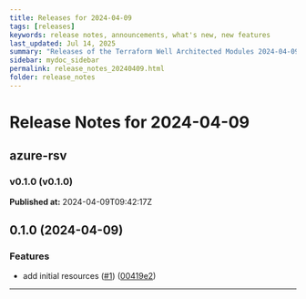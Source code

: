 ```yaml
---
title: Releases for 2024-04-09
tags: [releases]
keywords: release notes, announcements, what's new, new features
last_updated: Jul 14, 2025
summary: "Releases of the Terraform Well Architected Modules 2024-04-09"
sidebar: mydoc_sidebar
permalink: release_notes_20240409.html
folder: release_notes
---
```


# Release Notes for 2024-04-09

## azure-rsv
### v0.1.0 (v0.1.0)
**Published at:** 2024-04-09T09:42:17Z

## 0.1.0 (2024-04-09)


### Features

* add initial resources ([#1](https://github.com/CloudNationHQ/terraform-azure-rsv/issues/1)) ([00419e2](https://github.com/CloudNationHQ/terraform-azure-rsv/commit/00419e2250a50a0ca1c0248bcc1cefc6951f3fde))

---

